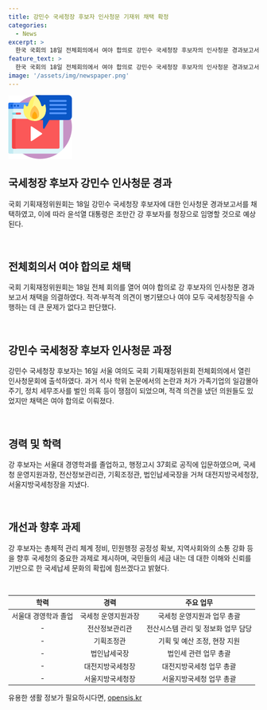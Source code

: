 ```yaml
---
title: 강민수 국세청장 후보자 인사청문 기재위 채택 확정
categories:
  - News
excerpt: >
  한국 국회의 18일 전체회의에서 여야 합의로 강민수 국세청장 후보자의 인사청문 경과보고서가 채택되었다. 이에 윤석열 대통령은 곧 강 후보자를 공식적으로 임명할 것으로 전망된다. 강 후보자는 인사청문회에서 일감몰아주기 의혹 등에 대해 의문이 제기되었지만, 여야가 합의로 적격 의견을 지닌다고 인정했다. 앞으로 강 후보자는 대통령의 임명을 받아 국세청장으로 선임될 예정이다.
feature_text: >
  한국 국회의 18일 전체회의에서 여야 합의로 강민수 국세청장 후보자의 인사청문 경과보고서가 채택되었다. 이에 윤석열 대통령은 곧 강 후보자를 공식적으로 임명할 것으로 전망된다. 강 후보자는 인사청문회에서 일감몰아주기 의혹 등에 대해 의문이 제기되었지만, 여야가 합의로 적격 의견을 지닌다고 인정했다. 앞으로 강 후보자는 대통령의 임명을 받아 국세청장으로 선임될 예정이다.
image: '/assets/img/newspaper.png'
---
```


<p><img src="/assets/img/news.png" alt="rentncar 속보" /></p>

<h2 data-ke-size="size26">국세청장 후보자 강민수 인사청문 경과</h2>

<p>국회 기획재정위원회는 18일 강민수 국세청장 후보자에 대한 인사청문 경과보고서를 채택하였고, 이에 따라 윤석열 대통령은 조만간 강 후보자를 청장으로 임명할 것으로 예상된다.</p>

<p data-ke-size="size16">&nbsp;</p>

<h2 data-ke-size="size24">전체회의서 여야 합의로 채택</h2>

<p>국회 기획재정위원회는 18일 전체 회의를 열어 여야 합의로 강 후보자의 인사청문 경과보고서 채택을 의결하였다. 적격·부적격 의견이 병기됐으나 여야 모두 국세청장직을 수행하는 데 큰 문제가 없다고 판단했다.</p>

<p data-ke-size="size16">&nbsp;</p>

<h2 data-ke-size="size24">강민수 국세청장 후보자 인사청문 과정</h2>

<p>강민수 국세청장 후보자는 16일 서울 여의도 국회 기획재정위원회 전체회의에서 열린 인사청문회에 출석하였다. 과거 석사 학위 논문에서의 논란과 처가 가족기업의 일감몰아주기, 정치 세무조사를 벌인 의혹 등이 쟁점이 되었으며, 적격 의견을 냈던 의원들도 있었지만 채택은 여야 합의로 이뤄졌다.</p>

<p data-ke-size="size16">&nbsp;</p>

<h2 data-ke-size="size24">경력 및 학력</h2>

<p>강 후보자는 서울대 경영학과를 졸업하고, 행정고시 37회로 공직에 입문하였으며, 국세청 운영지원과장, 전산정보관리관, 기획조정관, 법인납세국장을 거쳐 대전지방국세청장, 서울지방국세청장을 지냈다.</p>

<p data-ke-size="size16">&nbsp;</p>

<h2 data-ke-size="size24">개선과 향후 과제</h2>

<p>강 후보자는 총체적 관리 체계 정비, 민원행정 공정성 확보, 지역사회와의 소통 강화 등을 향후 국세청의 중요한 과제로 제시하며, 국민들의 세금 내는 데 대한 이해와 신뢰를 기반으로 한 국세납세 문화의 확립에 힘쓰겠다고 밝혔다.</p>

<p data-ke-size="size16">&nbsp;</p>

<table>
<thead>
<tr>
<th style="text-align: center;">학력</th>
<th style="text-align: center;">경력</th>
<th style="text-align: center;">주요 업무</th>
</tr>
</thead>
<tbody>
<tr>
<td style="text-align: center;">서울대 경영학과 졸업</td>
<td style="text-align: center;">국세청 운영지원과장</td>
<td style="text-align: center;">국세청 운영지원과 업무 총괄</td>
</tr>
<tr>
<td style="text-align: center;">-</td>
<td style="text-align: center;">전산정보관리관</td>
<td style="text-align: center;">전산시스템 관리 및 정보화 업무 담당</td>
</tr>
<tr>
<td style="text-align: center;">-</td>
<td style="text-align: center;">기획조정관</td>
<td style="text-align: center;">기획 및 예산 조정, 현장 지원</td>
</tr>
<tr>
<td style="text-align: center;">-</td>
<td style="text-align: center;">법인납세국장</td>
<td style="text-align: center;">법인세 관련 업무 총괄</td>
</tr>
<tr>
<td style="text-align: center;">-</td>
<td style="text-align: center;">대전지방국세청장</td>
<td style="text-align: center;">대전지방국세청 업무 총괄</td>
</tr>
<tr>
<td style="text-align: center;">-</td>
<td style="text-align: center;">서울지방국세청장</td>
<td style="text-align: center;">서울지방국세청 업무 총괄</td>
</tr>
</tbody>
</table>
유용한 생활 정보가 필요하시다면, <a href="https://opensis.kr" rel="dofollow">opensis.kr</a>


